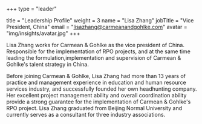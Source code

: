+++
type = "leader"

title = "Leadership Profile"
weight = 3
name = "Lisa Zhang"
jobTitle = "Vice President, China"
email = "lisazhang@carmeanandgohlke.com"
avatar = "img/insights/avatar.jpg"
+++

Lisa Zhang works for Carmean & Gohlke as the vice president of China. Responsible for the implementation of RPO projects, and at the same time leading the formulation,implementation and supervision of Carmean & Gohlke's talent strategy in China.

Before joining Carmean & Gohlke, Lisa Zhang had more than 13 years of practice and management experience in education and human resource services industry, and successfully founded her own headhunting company. Her excellent project management ability and overall coordination ability provide a strong guarantee for the implementation of Carmean & Gohlke's RPO project. Lisa Zhang graduated from Beijing Normal University and currently serves as a consultant for three industry associations.

